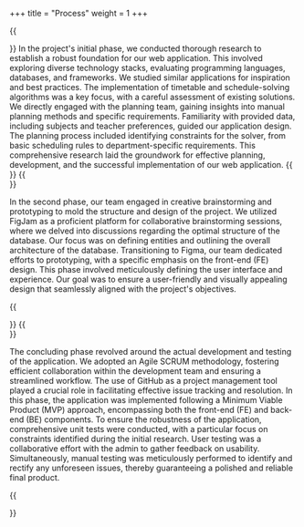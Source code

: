 +++
title = "Process"
weight = 1
+++

{{<section title="Research">}}
In the project's initial phase, we conducted thorough research to establish a robust foundation for our web application. This involved exploring diverse technology stacks, evaluating programming languages, databases, and frameworks. We studied similar applications for inspiration and best practices. The implementation of timetable and schedule-solving algorithms was a key focus, with a careful assessment of existing solutions. We directly engaged with the planning team, gaining insights into manual planning methods and specific requirements. Familiarity with provided data, including subjects and teacher preferences, guided our application design. The planning process included identifying constraints for the solver, from basic scheduling rules to department-specific requirements. This comprehensive research laid the groundwork for effective planning, development, and the successful implementation of our web application.
{{</section>}}
{{<section title="Brainstorming & Prototyping:">}}


In the second phase, our team engaged in creative brainstorming and prototyping to mold the structure and design of the project. We utilized FigJam as a proficient platform for collaborative brainstorming sessions, where we delved into discussions regarding the optimal structure of the database. Our focus was on defining entities and outlining the overall architecture of the database. Transitioning to Figma, our team dedicated efforts to prototyping, with a specific emphasis on the front-end (FE) design. This phase involved meticulously defining the user interface and experience. Our goal was to ensure a user-friendly and visually appealing design that seamlessly aligned with the project's objectives.

{{</section>}}
{{<section title="Development & Testing:">}}


The concluding phase revolved around the actual development and testing of the application. We adopted an Agile SCRUM methodology, fostering efficient collaboration within the development team and ensuring a streamlined workflow. The use of GitHub as a project management tool played a crucial role in facilitating effective issue tracking and resolution. In this phase, the application was implemented following a Minimum Viable Product (MVP) approach, encompassing both the front-end (FE) and back-end (BE) components. To ensure the robustness of the application, comprehensive unit tests were conducted, with a particular focus on constraints identified during the initial research. User testing was a collaborative effort with the admin to gather feedback on usability. Simultaneously, manual testing was meticulously performed to identify and rectify any unforeseen issues, thereby guaranteeing a polished and reliable final product.


{{</section>}}
